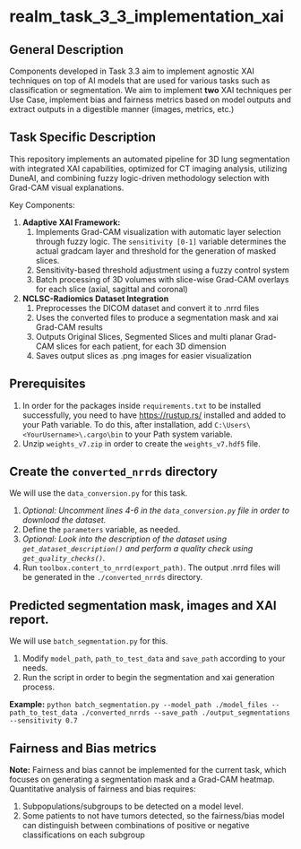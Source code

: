 # realm_task_3_3_implementation_xai

## General Description

Components developed in Task 3.3 aim to implement agnostic XAI techniques on top of AI models that are used for various tasks such as classification or segmentation.
We aim to implement **two** XAI techniques per Use Case, implement bias and fairness metrics based on model outputs and extract outputs in a digestible manner (images, metrics, etc.)

## Task Specific Description

This repository implements an automated pipeline for 3D lung segmentation with integrated XAI capabilities, optimized for CT imaging analysis, utilizing DuneAI, and combining fuzzy logic-driven methodology selection with Grad-CAM visual explanations.

Key Components:

1. **Adaptive XAI Framework:**
   1. Implements Grad-CAM visualization with automatic layer selection through fuzzy logic. The `sensitivity [0-1]` variable determines the actual gradcam layer and threshold for the generation of masked slices.
   2. Sensitivity-based threshold adjustment using a fuzzy control system
   3. Batch processing of 3D volumes with slice-wise Grad-CAM overlays for each slice (axial, sagittal and coronal)
2. **NCLSC-Radiomics Dataset Integration**
   1. Preprocesses the DICOM dataset and convert it to .nrrd files
   2. Uses the converted files to produce a segmentation mask and xai Grad-CAM results
   3. Outputs Original Slices, Segmented Slices and multi planar Grad-CAM slices for each patient, for each 3D dimension
   4. Saves output slices as .png images for easier visualization

## Prerequisites

1. In order for the packages inside `requirements.txt` to be installed successfully, you need to have
   https://rustup.rs/ installed and added to your Path variable. To do this, after installation,
   add `C:\Users\<YourUsername>\.cargo\bin` to your Path system variable.
2. Unzip `weights_v7.zip` in order to create the `weights_v7.hdf5` file.

## Create the `converted_nrrds` directory

We will use the `data_conversion.py` for this task.

1. _Optional: Uncomment lines 4-6 in the `data_conversion.py` file in order to download the dataset._
2. Define the `parameters` variable, as needed.
3. _Optional: Look into the description of the dataset using `get_dataset_description()` and perform a quality check
   using `get_quality_checks()`._
4. Run `toolbox.contert_to_nrrd(export_path)`. The output .nrrd files will be generated in the `./converted_nrrds`
   directory.

## Predicted segmentation mask, images and XAI report.

We will use `batch_segmentation.py` for this.

1. Modify `model_path`, `path_to_test_data` and `save_path` according to your needs.
2. Run the script in order to begin the segmentation and xai generation process.

**Example:** `python batch_segmentation.py --model_path ./model_files --path_to_test_data ./converted_nrrds --save_path ./output_segmentations --sensitivity 0.7`

## Fairness and Bias metrics

**Note:** Fairness and bias cannot be implemented for the current task, which focuses on generating a segmentation mask and a Grad-CAM heatmap.
Quantitative analysis of fairness and bias requires:

1. Subpopulations/subgroups to be detected on a model level.
2. Some patients to not have tumors detected, so the fairness/bias model can distinguish between combinations of positive or negative classifications on each subgroup
